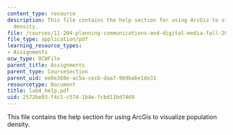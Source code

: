 ```yaml
---
content_type: resource
description: This file contains the help section for using ArcGis to visualize population
  density.
file: /courses/11-204-planning-communications-and-digital-media-fall-2004/2572be03f4c1c5741b4efcbd11bd7469_lab4_help.pdf
file_type: application/pdf
learning_resource_types:
- Assignments
ocw_type: OCWFile
parent_title: Assignments
parent_type: CourseSection
parent_uid: ee6e388e-ac5a-cecb-daa7-9b9babe1de31
resourcetype: Document
title: lab4_help.pdf
uid: 2572be03-f4c1-c574-1b4e-fcbd11bd7469
---
```

This file contains the help section for using ArcGis to visualize population density.